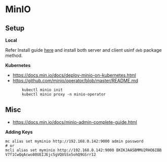# MinIO

## Setup

**Local**

Refer Install guide [here](https://min.io/download#/linux) and install
both server and client usinf `deb` package method.

**Kubernetes**

- https://docs.min.io/docs/deploy-minio-on-kubernetes.html
- https://github.com/minio/operator/blob/master/README.md
    ```
        kubectl minio init
        kubectl minio proxy -n minio-operator 
    ```

## Misc

- https://docs.min.io/docs/minio-admin-complete-guide.html

**Adding Keys**

```
mc alias set myminio http://192.168.0.142:9000 admin password
# or
mcli alias set myminio http://192.168.0.142:9000 BKIKJAA5BMMU2RHO6IBB V7f1CwQqAcwo80UEIJEjc5gVQUSSx5ohQ9GSrr12
```